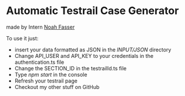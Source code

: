 # Automatic Testrail Case Generator
made by Intern [Noah Fasser](https://github.com/D3rZ3ug3)

To use it just:

- insert your data formatted as JSON in the _INPUT/JSON_ directory
- Change API_USER and API_KEY to your credentials in the authentication.ts file
- Change the SECTION_ID in the testrailId.ts file
- Type _npm start_ in the console
- Refresh your testrail page
- Checkout my other stuff on GitHub
